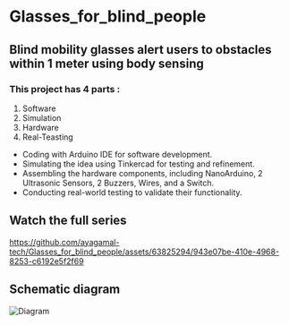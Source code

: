 # Glasses_for_blind_people 

## Blind mobility glasses alert users to obstacles within 1 meter using body sensing

### This project has 4 parts : 
1. Software 
2. Simulation
3. Hardware 
4. Real-Teasting 

* Coding with Arduino IDE for software development.
* Simulating the idea using Tinkercad for testing and refinement.
* Assembling the hardware components, including NanoArduino, 2 Ultrasonic Sensors, 2 Buzzers, Wires, and a Switch.
* Conducting real-world testing to validate their functionality.

## Watch the full series


https://github.com/ayagamal-tech/Glasses_for_blind_people/assets/63825294/943e07be-410e-4968-8253-c6192e5f2f69

## Schematic diagram
![Diagram](https://github.com/ayagamal-tech/Glasses_for_blind_people/assets/63825294/98004e33-d340-4c54-a826-19de08aacfaa)
